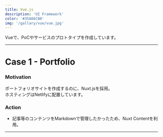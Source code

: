 ```yaml
---
title: Vue.js
description: 'UI Framework'
color: '#35A66CB0'
img: '/gallary/vue/vue.jpg'
---
```


Vueで、PoCやサービスのプロトタイプを作成しています。

---

# Case 1 - Portfolio

### Motivation
ポートフォリオサイトを作成するのに、Nuxt.jsを採用。  
ホスティングはNetlifyに配置しています。


### Action
* 記事等のコンテンツをMarkdownで管理したかったため、Nuxt Contentを利用。

---